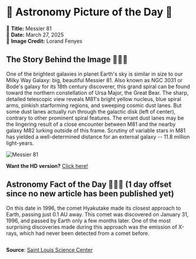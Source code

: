 # 🌌 Astronomy Picture of the Day 🌌
🔭 **Title:** Messier 81  
📅 **Date:** March 27, 2025  
📸 **Image Credit:** Lorand Fenyes  

## The Story Behind the Image 🧑‍🚀🔭
One of the brightest galaxies in planet Earth's sky is similar in size to our Milky Way Galaxy: big, beautiful Messier 81. Also known as NGC 3031 or Bode's galaxy for its 18th century discoverer, this grand spiral can be found toward the northern constellation of Ursa Major, the Great Bear. The sharp, detailed telescopic view reveals M81's bright yellow nucleus, blue spiral arms, pinkish starforming regions, and sweeping cosmic dust lanes. But some dust lanes actually run through the galactic disk (left of center), contrary to other prominent spiral features. The errant dust lanes may be the lingering result of a close encounter between M81 and the nearby galaxy M82 lurking outside of this frame. Scrutiny of variable stars in M81 has yielded a well-determined distance for an external galaxy -- 11.8 million light-years.

![Messier 81](https://apod.nasa.gov/apod/image/2503/291_lorand_fenyes_m81_kicsi1024.jpg)

**Want the HD version?** [Click here!](https://apod.nasa.gov/apod/image/2503/291_lorand_fenyes_m81_kicsi.jpg)

## Astronomy Fact of the Day 👩‍🚀🚀 (1 day offset since no new article has been published yet)
<p>On this date in 1996, the comet Hyakutake made its closest approach to Earth, passing just 0.1 AU away. This comet was discovered on January 31, 1996, and passed by Earth only a few months later. One of the most surprising discoveries made during this approach was the emission of X-rays, which had never been detected from a comet before.</p>
<p><img src="https://www.slsc.org/wp-content/uploads/2025/03/mar-26.jpg" alt=""/></p>

**Source**: [Saint Louis Science Center](https://www.slsc.org/astronomy-fact-of-the-day-march-26-2025/)
